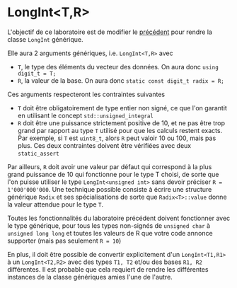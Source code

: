 # LongInt<T,R>

L'objectif de ce laboratoire est de modifier le [précédent](Precedent.md) pour rendre la classe `LongInt` générique.

Elle aura 2 arguments génériques, i.e. `LongInt<T,R>` avec

- `T`, le type des éléments du vecteur des données. On aura donc `using digit_t = T;`
- `R`, la valeur de la base. On aura donc `static const digit_t radix = R;`

Ces arguments respecteront les contraintes suivantes
- `T` doit être obligatoirement de type entier non signé, ce que l'on garantit en utilisant le concept `std::unsigned_integral`
- `R` doit être une puissance strictement positive de 10, et ne pas être trop grand par rapport au type `T` utilisé pour que les calculs restent exacts. Par exemple, si `T` est `uint8_t`, alors `R` peut valoir 10 ou 100, mais pas plus. Ces deux contraintes doivent être vérifiées avec deux `static_assert`

Par ailleurs, `R` doit avoir une valeur par défaut qui correspond à la plus grand puissance de 10 qui fonctionne pour le type T choisi, de sorte que l'on
puisse utiliser le type `LongInt<unsigned int>` sans devoir préciser `R = 1'000'000'000`. Une technique possible consiste à
écrire une structure générique `Radix` et ses spécialisations de sorte que `Radix<T>::value` donne la valeur attendue pour
le type `T`.

Toutes les fonctionnalités du laboratoire précédent doivent fonctionner avec le type générique, pour tous les types
non-signés de `unsigned char` à `unsigned long long` et toutes les valeurs de R que votre code annonce supporter (mais pas
seulement `R = 10`)

En plus, il doit être possible de convertir explicitement d'un `LongInt<T1,R1>` à un `LongInt<T2,R2>` avec des types
`T1, T2` et/ou des bases `R1, R2` différentes. Il est probable que cela requiert de rendre les différentes instances de
la classe génériques amies l'une de l'autre. 